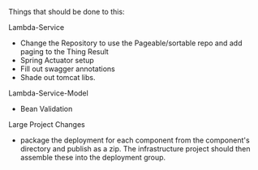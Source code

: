 Things that should be done to this:

Lambda-Service
 * Change the Repository to use the Pageable/sortable repo and add paging to the Thing Result
 * Spring Actuator setup
 * Fill out swagger annotations
 * Shade out tomcat libs.
 
Lambda-Service-Model 
 * Bean Validation
 
 
 Large Project Changes
 * package the deployment for each component from the component's directory
   and publish as a zip. The infrastructure project should then assemble these
   into the deployment group.